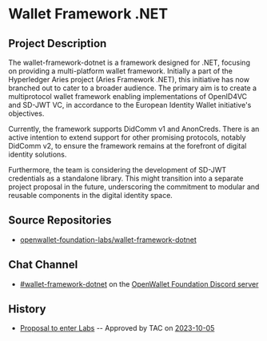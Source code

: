# Wallet Framework .NET

## Project Description

The wallet-framework-dotnet is a framework designed for .NET, focusing on providing a multi-platform wallet framework. Initially a part of the Hyperledger Aries project (Aries Framework .NET), this initiative has now branched out to cater to a broader audience. The primary aim is to create a multiprotocol wallet framework enabling implementations of OpenID4VC and SD-JWT VC, in accordance to the European Identity Wallet initiative's objectives.

Currently, the framework supports DidComm v1 and AnonCreds. There is an active intention to extend support for other promising protocols, notably DidComm v2, to ensure the framework remains at the forefront of digital identity solutions.

Furthermore, the team is considering the development of SD-JWT credentials as a standalone library. This might transition into a separate project proposal in the future, underscoring the commitment to modular and reusable components in the digital identity space.

## Source Repositories

- [openwallet-foundation-labs/wallet-framework-dotnet](https://github.com/openwallet-foundation-labs/wallet-framework-dotnet)

## Chat Channel

- [#wallet-framework-dotnet](https://discord.com/channels/1022962884864643214/1159552665940938842) on the [OpenWallet Foundation Discord server](https://discord.gg/openwalletfoundation)

## History

- [Proposal to enter Labs](https://github.com/openwallet-foundation/project-proposals/blob/f6283c1e33ea3a78b719e4a94d4b6afad620b8dc/projects/wallet-framework-dotnet.md) -- Approved by TAC on [2023-10-05](../meetings/2023/2023-10-05.md)
